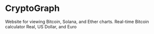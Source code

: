 # CryptoGraph
Website for viewing Bitcoin, Solana, and Ether charts.  Real-time Bitcoin calculator  Real, US Dollar, and Euro
